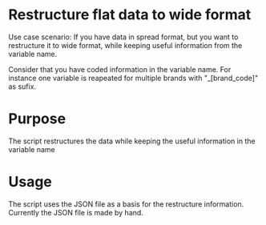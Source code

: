 # Restructure flat data to wide format

Use case scenario:
If you have data in spread format, but you want to restructure it to wide format,
while keeping useful information from the variable name. 

Consider that you have coded information in the variable name. 
For instance one variable is reapeated for multiple brands with "_[brand_code]" as sufix.

# Purpose

The script restructures the data while keeping the useful information in the variable name

# Usage

The script uses the JSON file as a basis for the restructure information. Currently the JSON file is made by hand.
